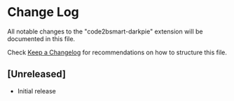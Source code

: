# Change Log

All notable changes to the "code2bsmart-darkpie" extension will be documented in this file.

Check [Keep a Changelog](http://keepachangelog.com/) for recommendations on how to structure this file.

## [Unreleased]

- Initial release
